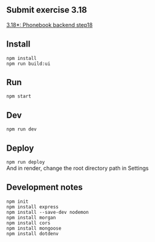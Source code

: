 ## Submit exercise 3.18
[3.18*: Phonebook backend step18](<https://fullstackopen.com/en/part3/saving_data_to_mongo_db#exercises-3-15-3-18>)  

## Install
`npm install`  
`npm run build:ui`

## Run
`npm start`  

## Dev
`npm run dev`  

## Deploy
`npm run deploy`  
And in render, change the root directory path in Settings  

## Development notes
```
npm init
npm install express
npm install --save-dev nodemon
npm install morgan
npm install cors
npm install mongoose
npm install dotdenv
```